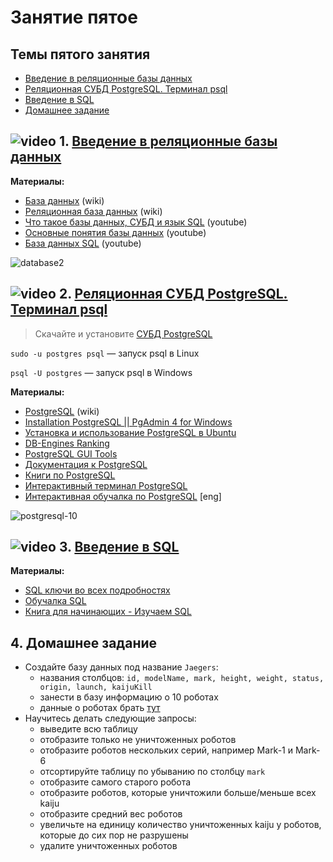 # Занятие пятое

## Темы пятого занятия
- [Введение в реляционные базы данных](#1)
- [Реляционная СУБД PostgreSQL. Терминал psql](#2)
- [Введение в SQL](#3)
- [Домашнее задание](#4)

## ![video](https://cloud.githubusercontent.com/assets/13649199/13672715/06dbc6ce-e6e7-11e5-81a9-04fbddb9e488.png) <a name="1">1. [Введение в реляционные базы данных](https://drive.google.com/file/d/16JpQcAwKyhFQkh0D6et2RMVXx2fUFBkc/view?usp=sharing)</a>

**Материалы:**
- [База данных](https://ru.wikipedia.org/wiki/База_данных) (wiki)
- [Реляционная база данных](https://ru.wikipedia.org/wiki/Реляционная_база_данных) (wiki)
- [Что такое базы данных, СУБД и язык SQL](https://youtu.be/GbogxIMRy-o) (youtube)
- [Основные понятия базы данных](https://youtu.be/pHjGiwhitwQ) (youtube)
- [База данных SQL](https://youtu.be/kUFDvZVETKM) (youtube)

![database2](https://user-images.githubusercontent.com/29703461/40881632-64b2d3a4-66d4-11e8-842e-366d29c783f2.png)

## ![video](https://cloud.githubusercontent.com/assets/13649199/13672715/06dbc6ce-e6e7-11e5-81a9-04fbddb9e488.png) <a name="2">2. [Реляционная СУБД PostgreSQL. Терминал psql](https://drive.google.com/file/d/1GQulzZEjzfvbOVcK7rXagprbpkMm0rg5/view?usp=sharing)</a>
> Скачайте и установите [СУБД PostgreSQL](https://www.postgresql.org/download)

`sudo -u postgres psql` — запуск psql в Linux

`psql -U postgres` — запуск psql в Windows 

**Материалы:**
- [PostgreSQL](https://ru.wikipedia.org/wiki/PostgreSQL) (wiki)
- [Installation PostgreSQL || PgAdmin 4 for Windows](https://www.youtube.com/watch?v=K7pgooc2JaQ)
- [Установка и использование PostgreSQL в Ubuntu](https://www.8host.com/blog/ustanovka-i-ispolzovanie-postgresql-v-ubuntu-18-04/)
- [DB-Engines Ranking](https://db-engines.com/en/ranking)
- [PostgreSQL GUI Tools](https://wiki.postgresql.org/wiki/Community_Guide_to_PostgreSQL_GUI_Tools)
- [Документация к PostgreSQL](https://postgrespro.ru/docs/postgresql/10/index)
- [Книги по PostgreSQL](https://postgrespro.ru/education/books)
- [Интерактивный терминал PostgreSQL](https://postgrespro.ru/docs/postgresql/10/app-psql)
- [Интерактивная обучалка по PostgreSQL](https://www.pgexercises.com/) [eng]

![postgresql-10](https://user-images.githubusercontent.com/29703461/40881654-c0325af6-66d4-11e8-9a40-b7de3fb24f7b.png)

## ![video](https://cloud.githubusercontent.com/assets/13649199/13672715/06dbc6ce-e6e7-11e5-81a9-04fbddb9e488.png) <a name="3">3. [Введение в SQL](https://drive.google.com/file/d/1NTxcqFXVFgEHcQGNhX8GkchXgdvFs-g3/view?usp=sharing)</a>

**Материалы:**
- [SQL ключи во всех подробностях](https://habr.com/company/oleg-bunin/blog/348172/)
- [Обучалка SQL](http://www.sql-ex.ru/)
- [Книга для начинающих - Изучаем SQL](https://www.ozon.ru/context/detail/id/7246798/)

## <a name="4">4. Домашнее задание</a>
- Создайте базу данных под название `Jaegers`:
  - названия столбцов: `id, modelName, mark, height, weight, status, origin, launch, kaijuKill`
  - занести в базу информацию о 10 роботах
  - данные о роботах брать [тут](http://pacificrim.wikia.com/wiki/Category:Jaegers)
- Научитесь делать следующие запросы:
  - выведите всю таблицу
  - отобразите только не уничтоженных роботов
  - отобразите роботов нескольких серий, например Mark-1 и Mark-6
  - отсортируйте таблицу по убыванию по столбцу `mark`
  - отобразите самого старого робота
  - отобразите роботов, которые уничтожили больше/меньше всех kaiju
  - отобразите средний вес роботов
  - увеличьте на единицу количество уничтоженных kaiju у роботов, которые до сих пор не разрушены
  - удалите уничтоженных роботов

